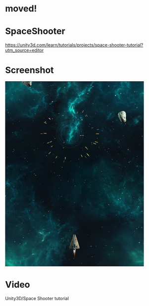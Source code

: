 # moved!

# SpaceShooter

https://unity3d.com/learn/tutorials/projects/space-shooter-tutorial?utm_source=editor

# Screenshot

![](screenshot.png)


# Video

Unity3D/Space Shooter tutorial
